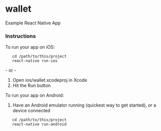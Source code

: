 # wallet

Example React Native App


### Instructions

To run your app on iOS:

```
   cd /path/to/this/project
   react-native run-ios
```

   \- or -

1. Open ios/wallet.xcodeproj in Xcode
2. Hit the Run button

To run your app on Android:

1. Have an Android emulator running (quickest way to get started), or a device connected

```
   cd /path/to/this/project
   react-native run-android
```
